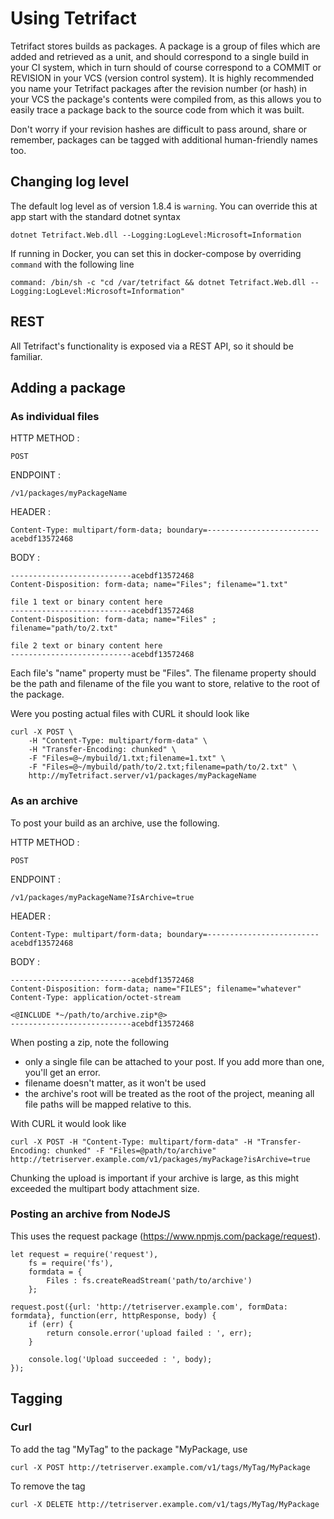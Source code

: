 # Using Tetrifact

Tetrifact stores builds as packages. A package is a group of files which are added and retrieved as a unit, and should correspond to a single build in your CI system, which in turn should of course correspond to a COMMIT or REVISION in your VCS (version control system). It is highly recommended you name your Tetrifact packages after the revision number (or hash) in your VCS the package's contents were compiled from, as this allows you to easily trace a package back to the source code from which it was built.

Don't worry if your revision hashes are difficult to pass around, share or remember, packages can be tagged with additional human-friendly names too.

## Changing log level

The default log level as of version 1.8.4 is `warning`. You can override this at app start with the standard dotnet syntax

    dotnet Tetrifact.Web.dll --Logging:LogLevel:Microsoft=Information

If running in Docker, you can set this in docker-compose by overriding `command` with the following line

    command: /bin/sh -c "cd /var/tetrifact && dotnet Tetrifact.Web.dll --Logging:LogLevel:Microsoft=Information"

## REST

All Tetrifact's functionality is exposed via a REST API, so it should be familiar.

## Adding a package

### As individual files

HTTP METHOD :

    POST

ENDPOINT :

    /v1/packages/myPackageName

HEADER :

    Content-Type: multipart/form-data; boundary=-------------------------acebdf13572468 

BODY :

    ---------------------------acebdf13572468
    Content-Disposition: form-data; name="Files"; filename="1.txt" 

    file 1 text or binary content here
    ---------------------------acebdf13572468
    Content-Disposition: form-data; name="Files" ; filename="path/to/2.txt"

    file 2 text or binary content here
    ---------------------------acebdf13572468

Each file's "name" property must be "Files". The filename property should be the path and filename of the file you want to store, relative to the root of the package.

Were you posting actual files with CURL it should look like

    curl -X POST \
        -H "Content-Type: multipart/form-data" \
        -H "Transfer-Encoding: chunked" \
        -F "Files=@~/mybuild/1.txt;filename=1.txt" \
        -F "Files=@~/mybuild/path/to/2.txt;filename=path/to/2.txt" \
        http://myTetrifact.server/v1/packages/myPackageName 

### As an archive

To post your build as an archive, use the following.

HTTP METHOD :

    POST

ENDPOINT :

    /v1/packages/myPackageName?IsArchive=true

HEADER :

    Content-Type: multipart/form-data; boundary=-------------------------acebdf13572468 

BODY :

    ---------------------------acebdf13572468
    Content-Disposition: form-data; name="FILES"; filename="whatever"
    Content-Type: application/octet-stream

    <@INCLUDE *~/path/to/archive.zip*@>
    ---------------------------acebdf13572468

When posting a zip, note the following

- only a single file can be attached to your post. If you add more than one, you'll get an error.
- filename doesn't matter, as it won't be used
- the archive's root will be treated as the root of the project, meaning all file paths will be mapped relative to this.

With CURL it would look like

    curl -X POST -H "Content-Type: multipart/form-data" -H "Transfer-Encoding: chunked" -F "Files=@path/to/archive" http://tetriserver.example.com/v1/packages/myPackage?isArchive=true 

Chunking the upload is important if your archive is large, as this might exceeded the multipart body attachment size.

### Posting an archive from NodeJS

This uses the request package (https://www.npmjs.com/package/request).

    let request = require('request'),
        fs = require('fs'),
        formdata = {
            Files : fs.createReadStream('path/to/archive')
        };

    request.post({url: 'http://tetriserver.example.com', formData: formdata}, function(err, httpResponse, body) {
        if (err) {
            return console.error('upload failed : ', err);
        }

        console.log('Upload succeeded : ', body);
    });

## Tagging

### Curl

To add the tag "MyTag" to the package "MyPackage, use

    curl -X POST http://tetriserver.example.com/v1/tags/MyTag/MyPackage

To remove the tag

    curl -X DELETE http://tetriserver.example.com/v1/tags/MyTag/MyPackage
